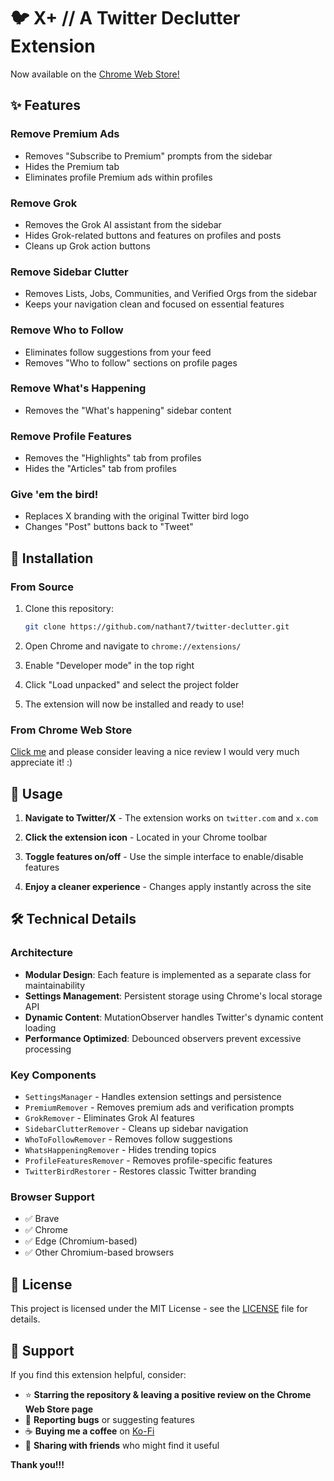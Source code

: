 # 🐦 X+ // A Twitter Declutter Extension

Now available on the [Chrome Web Store!](https://chromewebstore.google.com/detail/x-4-u/mhacmebldfeefobhodmfmdmhmgidpegc)

## ✨ Features

###  **Remove Premium Ads**
- Removes "Subscribe to Premium" prompts from the sidebar
- Hides the Premium tab
- Eliminates profile Premium ads within profiles

###  **Remove Grok**
- Removes the Grok AI assistant from the sidebar
- Hides Grok-related buttons and features on profiles and posts
- Cleans up Grok action buttons

###  **Remove Sidebar Clutter**
- Removes Lists, Jobs, Communities, and Verified Orgs from the sidebar
- Keeps your navigation clean and focused on essential features

###  **Remove Who to Follow**
- Eliminates follow suggestions from your feed
- Removes "Who to follow" sections on profile pages

###  **Remove What's Happening**
- Removes the "What's happening" sidebar content

###  **Remove Profile Features**
- Removes the "Highlights" tab from profiles
- Hides the "Articles" tab from profiles

###  **Give 'em the bird!**
- Replaces X branding with the original Twitter bird logo
- Changes "Post" buttons back to "Tweet"

## 🚀 Installation

### From Source
1. Clone this repository:
   ```bash
   git clone https://github.com/nathant7/twitter-declutter.git
   ```

2. Open Chrome and navigate to `chrome://extensions/`

3. Enable "Developer mode" in the top right

4. Click "Load unpacked" and select the project folder

5. The extension will now be installed and ready to use!

### From Chrome Web Store
[Click me](https://chromewebstore.google.com/detail/x-4-u/mhacmebldfeefobhodmfmdmhmgidpegc) and please consider leaving a nice review I would very much appreciate it! :)

## 🎯 Usage

1. **Navigate to Twitter/X** - The extension works on `twitter.com` and `x.com`

2. **Click the extension icon** - Located in your Chrome toolbar

3. **Toggle features on/off** - Use the simple interface to enable/disable features

4. **Enjoy a cleaner experience** - Changes apply instantly across the site

## 🛠️ Technical Details

### Architecture
- **Modular Design**: Each feature is implemented as a separate class for maintainability
- **Settings Management**: Persistent storage using Chrome's local storage API
- **Dynamic Content**: MutationObserver handles Twitter's dynamic content loading
- **Performance Optimized**: Debounced observers prevent excessive processing

### Key Components
- `SettingsManager` - Handles extension settings and persistence
- `PremiumRemover` - Removes premium ads and verification prompts
- `GrokRemover` - Eliminates Grok AI features
- `SidebarClutterRemover` - Cleans up sidebar navigation
- `WhoToFollowRemover` - Removes follow suggestions
- `WhatsHappeningRemover` - Hides trending topics
- `ProfileFeaturesRemover` - Removes profile-specific features
- `TwitterBirdRestorer` - Restores classic Twitter branding

### Browser Support
- ✅ Brave
- ✅ Chrome
- ✅ Edge (Chromium-based)
- ✅ Other Chromium-based browsers

## 📄 License

This project is licensed under the MIT License - see the [LICENSE](LICENSE) file for details.


## 💖 Support

If you find this extension helpful, consider:

- ⭐ **Starring the repository & leaving a positive review on the Chrome Web Store page**
- 🐛 **Reporting bugs** or suggesting features
- ☕ **Buying me a coffee** on [Ko-Fi](https://ko-fi.com/nathant7)
- 🔗 **Sharing with friends** who might find it useful


**Thank you!!!**
